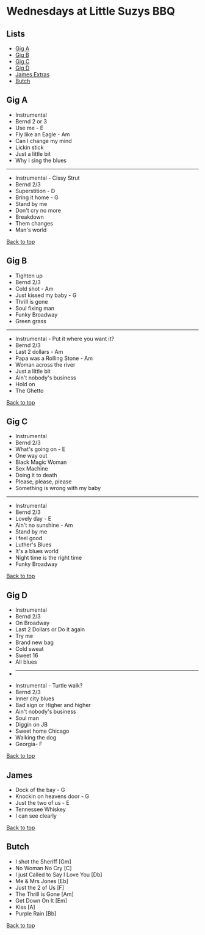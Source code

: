 # Wednesdays at Little Suzys BBQ 

## Lists
* [Gig A](#gig-a)
* [Gig B](#gig-b)
* [Gig C](#gig-c)
* [Gig D](#gig-d)
* [James Extras](#james)
* [Butch](#butch) 

## Gig A

* Instrumental
* Bernd 2 or 3
* Use me - E
* Fly like an Eagle - Am
* Can I change my mind
* Lickin stick
* Just a little bit
* Why I sing the blues
----
* Instrumental - Cissy Strut
* Bernd 2/3
* Superstition - D
* Bring it home - G
* Stand by me
* Don't cry no more
* Breakdown
* Them changes 
* Man's world

[Back to top](#lists)

## Gig B

* Tighten up
* Bernd 2/3
* Cold shot - Am
* Just kissed my baby - G
* Thrill is gone
* Soul fixing man
* Funky Broadway 
* Green grass
----
* Instrumental - Put it where you want it?
* Bernd 2/3
* Last 2 dollars - Am
* Papa was a Rolling Stone - Am
* Woman across the river
* Just a little bit
* Ain't nobody's business 
* Hold on
* The Ghetto

[Back to top](#lists)

## Gig C

* Instrumental
* Bernd 2/3
* What's going on - E
* One way out 
* Black Magic Woman 
* Sex Machine
* Doing it to death
* Please, please, please
* Something is wrong with my baby
---
* Instrumental 
* Bernd 2/3
* Lovely day - E
* Ain't no sunshine - Am
* Stand by me
* I feel good
* Luther's Blues
* It's a blues world
* Night time is the right time
* Funky Broadway

[Back to top](#lists)

## Gig D
* Instrumental 
* Bernd 2/3
* On Broadway 
* Last 2 Dollars or Do it again
* Try me
* Brand new bag
* Cold sweat
* Sweet 16
* All blues
* ---
* Instrumental - Turtle walk?
* Bernd 2/3
* Inner city blues 
* Bad sign or Higher and higher
* Ain't nobody's business 
* Soul man
* Diggin on JB
* Sweet home Chicago
* Walking the dog
* Georgia- F

[Back to top](#lists)

## James
* Dock of the bay - G
* Knockin on heavens door - G
* Just the two of us - E 
* Tennessee Whiskey
* I can see clearly

[Back to top](#lists)

## Butch
* I shot the Sheriff [Gm]
* No Woman No Cry [C]
* I just Called to Say I Love You [Db]
* Me & Mrs Jones [Eb]
* Just the 2 of Us [F]
* The Thrill is Gone [Am]
* Get Down On It [Em]
* Kiss [A]
* Purple Rain [Bb]

[Back to top](#lists)
